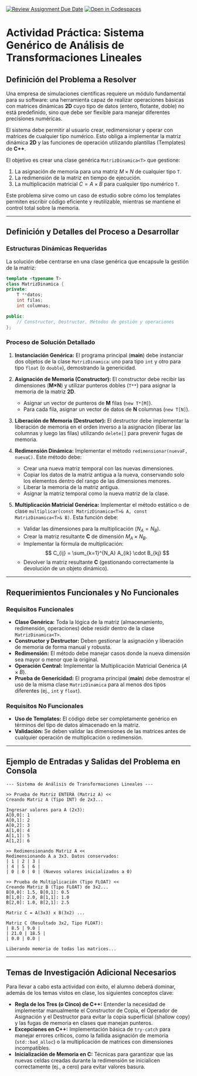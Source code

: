 [![Review Assignment Due Date](https://classroom.github.com/assets/deadline-readme-button-22041afd0340ce965d47ae6ef1cefeee28c7c493a6346c4f15d667ab976d596c.svg)](https://classroom.github.com/a/TICbghRr)
[![Open in Codespaces](https://classroom.github.com/assets/launch-codespace-2972f46106e565e64193e422d61a12cf1da4916b45550586e14ef0a7c637dd04.svg)](https://classroom.github.com/open-in-codespaces?assignment_repo_id=21069543)
# Actividad Práctica: Sistema Genérico de Análisis de Transformaciones Lineales

## Definición del Problema a Resolver

Una empresa de simulaciones científicas requiere un módulo fundamental para su software: una herramienta capaz de realizar operaciones básicas con matrices dinámicas **2D** cuyo tipo de datos (entero, flotante, doble) no está predefinido, sino que debe ser flexible para manejar diferentes precisiones numéricas.

El sistema debe permitir al usuario crear, redimensionar y operar con matrices de cualquier tipo numérico. Esto obliga a implementar la matriz dinámica **2D** y las funciones de operación utilizando plantillas (Templates) de **C++**.

El objetivo es crear una clase genérica `MatrizDinamica<T>` que gestione:

1. La asignación de memoria para una matriz $M \times N$ de cualquier tipo `T`.
2. La redimensión de la matriz en tiempo de ejecución.
3. La multiplicación matricial $C = A \times B$ para cualquier tipo numérico `T`.

Este problema sirve como un caso de estudio sobre cómo los templates permiten escribir código eficiente y reutilizable, mientras se mantiene el control total sobre la memoria.

---

## Definición y Detalles del Proceso a Desarrollar

### Estructuras Dinámicas Requeridas

La solución debe centrarse en una clase genérica que encapsule la gestión de la matriz:

```cpp
template <typename T>
class MatrizDinamica {
private:
    T **datos;
    int filas;
    int columnas;

public:
    // Constructor, Destructor, Métodos de gestión y operaciones
};
```

### Proceso de Solución Detallado

1. **Instanciación Genérica:** El programa principal (**main**) debe instanciar dos objetos de la clase `MatrizDinamica`: uno para tipo `int` y otro para tipo `float` (o `double`), demostrando la genericidad.

2. **Asignación de Memoria (Constructor):** El constructor debe recibir las dimensiones (**M×N**) y utilizar punteros dobles (`T**`) para asignar la memoria de la matriz **2D**.
    *   Asignar un vector de punteros de **M** filas (`new T*[M]`).
    *   Para cada fila, asignar un vector de datos de **N** columnas (`new T[N]`).
3.  **Liberación de Memoria (Destructor):** El destructor debe implementar la liberación de memoria en el orden inverso a la asignación (liberar las columnas y luego las filas) utilizando `delete[]` para prevenir fugas de memoria.
4. **Redimensión Dinámica:** Implementar el método `redimensionar(nuevaF, nuevaC)`. Este método debe:

    *   Crear una nueva matriz temporal con las nuevas dimensiones.
    *   Copiar los datos de la matriz antigua a la nueva, conservando solo los elementos dentro del rango de las dimensiones menores.
    *   Liberar la memoria de la matriz antigua.
    *   Asignar la matriz temporal como la nueva matriz de la clase.
5. **Multiplicación Matricial Genérica:** Implementar el método estático o de clase `multiplicar(const MatrizDinamica<T>& A, const MatrizDinamica<T>& B)`. Esta función debe:
    * Validar las dimensiones para la multiplicación ($N_A = N_B$​).
    *   Crear la matriz resultante **C** de dimensión $M_A \times N_B$.
    *   Implementar la fórmula de multiplicación:
        $$
        C_{ij} = \sum_{k=1}^{N_A} A_{ik} \cdot B_{kj}
        $$
    *   Devolver la matriz resultante **C** (gestionando correctamente la devolución de un objeto dinámico).

---

## Requerimientos Funcionales y No Funcionales

### Requisitos Funcionales

*   **Clase Genérica:** Toda la lógica de la matriz (almacenamiento, redimensión, operaciones) debe residir dentro de la clase `MatrizDinamica<T>`.
*   **Constructor y Destructor:** Deben gestionar la asignación y liberación de memoria de forma manual y robusta.
*   **Redimensión:** El método debe manejar casos donde la nueva dimensión sea mayor o menor que la original.
*   **Operación Central:** Implementar la Multiplicación Matricial Genérica ($A \times B$).
*   **Prueba de Genericidad:** El programa principal (**main**) debe demostrar el uso de la misma clase `MatrizDinamica` para al menos dos tipos diferentes (ej., `int` y `float`).

### Requisitos No Funcionales

*   **Uso de Templates:** El código debe ser completamente genérico en términos del tipo de datos almacenado en la matriz.
*   **Validación:** Se deben validar las dimensiones de las matrices antes de cualquier operación de multiplicación o redimensión.

---

## Ejemplo de Entradas y Salidas del Problema en Consola

```
--- Sistema de Análisis de Transformaciones Lineales ---

>> Prueba de Matriz ENTERA (Matriz A) <<
Creando Matriz A (Tipo INT) de 2x3...

Ingresar valores para A (2x3):
A[0,0]: 1
A[0,1]: 2
A[0,2]: 3
A[1,0]: 4
A[1,1]: 5
A[1,2]: 6

>> Redimensionando Matriz A <<
Redimensionando A a 3x3. Datos conservados:
| 1 | 2 | 3 |
| 4 | 5 | 6 |
| 0 | 0 | 0 | (Nuevos valores inicializados a 0)

>> Prueba de Multiplicación (Tipo FLOAT) <<
Creando Matriz B (Tipo FLOAT) de 3x2...
B[0,0]: 1.5, B[0,1]: 0.5
B[1,0]: 2.0, B[1,1]: 1.0
B[2,0]: 1.0, B[2,1]: 2.5

Matriz C = A(3x3) x B(3x2) ...

Matriz C (Resultado 3x2, Tipo FLOAT):
| 8.5 | 9.0 |
| 21.0 | 18.5 |
| 0.0 | 0.0 |

Liberando memoria de todas las matrices...
```

---

## Temas de Investigación Adicional Necesarios

Para llevar a cabo esta actividad con éxito, el alumno deberá dominar, además de los temas vistos en clase, los siguientes conceptos clave:

*   **Regla de los Tres (o Cinco) de C++:** Entender la necesidad de implementar manualmente el Constructor de Copia, el Operador de Asignación y el Destructor para evitar la copia superficial (shallow copy) y las fugas de memoria en clases que manejan punteros.
*   **Excepciones en C++:** Implementación básica de `try-catch` para manejar errores críticos, como la fallida asignación de memoria (`std::bad_alloc`) o la multiplicación de matrices con dimensiones incompatibles.
*   **Inicialización de Memoria en C:** Técnicas para garantizar que las nuevas celdas creadas durante la redimensión se inicialicen correctamente (ej., a cero) para evitar valores basura.


